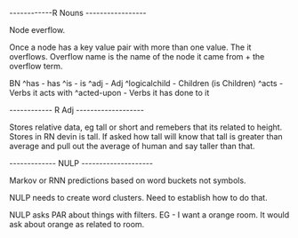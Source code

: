 ------------R Nouns -----------------

Node everflow.

Once a node has a key value pair with more than one value.
The it overflows.
Overflow name is the name of the node it came from + the overflow term.

BN
  ^has - has
  ^is - is
  ^adj - Adj
  ^logicalchild - Children (is Children)
  ^acts - Verbs it acts with
  ^acted-upon - Verbs it has done to it




------------ R Adj -------------------


Stores relative data, eg tall or short and remebers that its related to height.
Stores in RN devin is tall. If asked how tall will know that tall is greater than average and pull out the average of human and say taller than that.




------------- NULP --------------------

Markov or RNN predictions based on word buckets not symbols.

NULP needs to create word clusters. Need to establish how to do that.

NULP asks PAR about things with filters.
EG - I want a orange room.
It would ask about orange as related to room.
